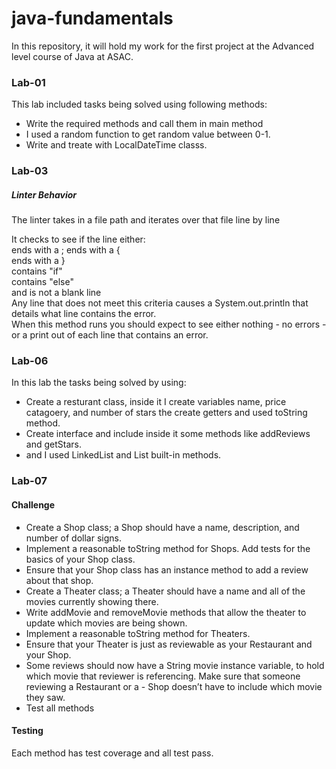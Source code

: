 # java-fundamentals
In this repository, it will hold my work for the first project at the Advanced level course of Java at ASAC.
### Lab-01
This lab included tasks being solved using following methods:
- Write the required methods and call them in main method
- I used a random function to get random value between 0-1.
- Write and treate with LocalDateTime classs.

### 

### Lab-03
##### Linter Behavior
The linter takes in a file path and iterates over that file line by line

It checks to see if the line either:  
ends with a ; 
ends with a {  
ends with a }  
contains "if"  
contains "else"  
and is not a blank line  
Any line that does not meet this criteria causes a System.out.println that details what line contains the error.  
When this method runs you should expect to see either nothing - no errors - or a print out of each line that contains an error.

### Lab-06

In this lab the tasks being solved by using:
- Create a resturant class, inside it I create variables name, price catagoery, and number of stars the create getters and used toString method.
- Create interface and include inside it some methods like addReviews and getStars.
- and I used LinkedList and List built-in methods.  

### Lab-07
#### Challenge

- Create a Shop class; a Shop should have a name, description, and number of dollar signs.
- Implement a reasonable toString method for Shops. Add tests for the basics of your Shop class.
- Ensure that your Shop class has an instance method to add a review about that shop.
- Create a Theater class; a Theater should have a name and all of the movies currently showing there.
- Write addMovie and removeMovie methods that allow the theater to update which movies are being shown.
- Implement a reasonable toString method for Theaters.
- Ensure that your Theater is just as reviewable as your Restaurant and your Shop.
- Some reviews should now have a String movie instance variable, to hold which movie that reviewer is referencing. Make sure that someone reviewing a Restaurant or a - Shop doesn’t have to include which movie they saw.
- Test all methods

#### Testing  

Each method has test coverage and all test pass.
